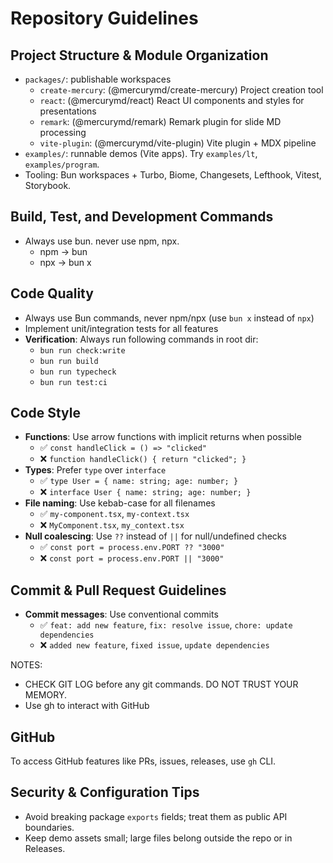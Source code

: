 # Repository Guidelines

## Project Structure & Module Organization

- `packages/`: publishable workspaces
  - `create-mercury`: (@mercurymd/create-mercury) Project creation tool
  - `react`: (@mercurymd/react) React UI components and styles for presentations
  - `remark`: (@mercurymd/remark) Remark plugin for slide MD processing
  - `vite-plugin`: (@mercurymd/vite-plugin) Vite plugin + MDX pipeline
- `examples/`: runnable demos (Vite apps). Try `examples/lt`, `examples/program`.
- Tooling: Bun workspaces + Turbo, Biome, Changesets, Lefthook, Vitest, Storybook.

## Build, Test, and Development Commands

- Always use bun. never use npm, npx.
  - npm -> bun
  - npx -> bun x

## Code Quality

- Always use Bun commands, never npm/npx (use `bun x` instead of `npx`)
- Implement unit/integration tests for all features
- **Verification**: Always run following commands in root dir:
  - `bun run check:write`
  - `bun run build`
  - `bun run typecheck`
  - `bun run test:ci`

## Code Style

- **Functions**: Use arrow functions with implicit returns when possible
  - ✅ `const handleClick = () => "clicked"`
  - ❌ `function handleClick() { return "clicked"; }`
- **Types**: Prefer `type` over `interface`
  - ✅ `type User = { name: string; age: number; }`
  - ❌ `interface User { name: string; age: number; }`
- **File naming**: Use kebab-case for all filenames
  - ✅ `my-component.tsx`, `my-context.tsx`
  - ❌ `MyComponent.tsx`, `my_context.tsx`
- **Null coalescing**: Use `??` instead of `||` for null/undefined checks
  - ✅ `const port = process.env.PORT ?? "3000"`
  - ❌ `const port = process.env.PORT || "3000"`

## Commit & Pull Request Guidelines

- **Commit messages**: Use conventional commits
  - ✅ `feat: add new feature`, `fix: resolve issue`, `chore: update dependencies`
  - ❌ `added new feature`, `fixed issue`, `update dependencies`

NOTES:

- CHECK GIT LOG before any git commands. DO NOT TRUST YOUR MEMORY.
- Use gh to interact with GitHub

## GitHub

To access GitHub features like PRs, issues, releases, use `gh` CLI.

## Security & Configuration Tips

- Avoid breaking package `exports` fields; treat them as public API boundaries.
- Keep demo assets small; large files belong outside the repo or in Releases.
